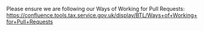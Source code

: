 Please ensure we are following our Ways of Working for Pull Requests: https://confluence.tools.tax.service.gov.uk/display/BTL/Ways+of+Working+for+Pull+Requests